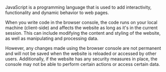 JavaScript is a programming language that is used to add interactivity, functionality and dynamic behavior to web pages. 

When you write code in the browser console, the code runs on your local machine (client-side) and affects the website as long as it's in the current session. This can include modifying the content and styling of the website, as well as manipulating and processing data.

However, any changes made using the browser console are not permanent and will not be saved when the website is reloaded or accessed by other users. Additionally, if the website has any security measures in place, the console may not be able to perform certain actions or access certain data.
